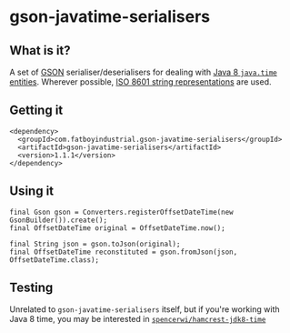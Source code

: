 # gson-javatime-serialisers

## What is it?

A set of [GSON][1] serialiser/deserialisers for dealing with [Java 8 `java.time` entities][2].  Wherever possible, [ISO 8601 string representations](http://en.wikipedia.org/wiki/ISO_8601) are used.

## Getting it

````
<dependency>
  <groupId>com.fatboyindustrial.gson-javatime-serialisers</groupId>
  <artifactId>gson-javatime-serialisers</artifactId>
  <version>1.1.1</version>
</dependency>
````

## Using it

````
final Gson gson = Converters.registerOffsetDateTime(new GsonBuilder()).create();
final OffsetDateTime original = OffsetDateTime.now();

final String json = gson.toJson(original);
final OffsetDateTime reconstituted = gson.fromJson(json, OffsetDateTime.class);
````

## Testing

Unrelated to `gson-javatime-serialisers` itself, but if you're working with Java 8 time, you may be interested in [`spencerwi/hamcrest-jdk8-time`][3]


[1]: https://code.google.com/p/google-gson/
[2]: http://docs.oracle.com/javase/8/docs/api/java/time/package-summary.html
[3]: https://github.com/spencerwi/hamcrest-jdk8-time
